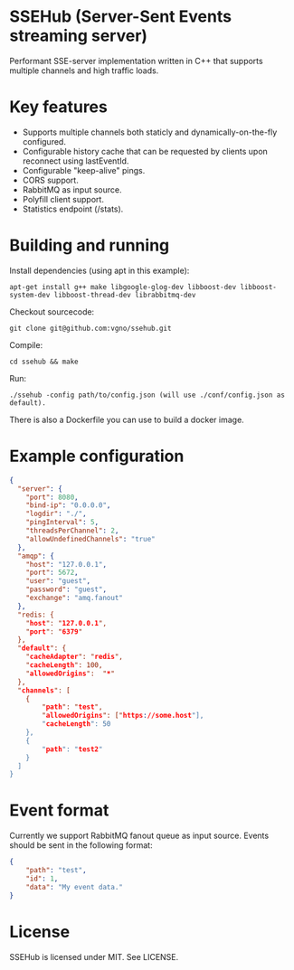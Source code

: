 SSEHub (Server-Sent Events streaming server)
============================================

Performant SSE-server implementation written in C++ that supports multiple channels and high traffic loads.
# Key features
  - Supports multiple channels both staticly and dynamically-on-the-fly configured.
  - Configurable history cache that can be requested by clients upon reconnect using lastEventId.
  - Configurable "keep-alive" pings.
  - CORS support.
  - RabbitMQ as input source.
  - Polyfill client support.
  - Statistics endpoint (/stats).

# Building and running
Install dependencies (using apt in this example):
```
apt-get install g++ make libgoogle-glog-dev libboost-dev libboost-system-dev libboost-thread-dev librabbitmq-dev
```

Checkout sourcecode:
```
git clone git@github.com:vgno/ssehub.git
```

Compile:
```
cd ssehub && make
```

Run:
```
./ssehub -config path/to/config.json (will use ./conf/config.json as default).
```

There is also a Dockerfile you can use to build a docker image.

# Example configuration
```json
{
  "server": {
    "port": 8080,
    "bind-ip": "0.0.0.0",
    "logdir": "./",
    "pingInterval": 5,
    "threadsPerChannel": 2,
    "allowUndefinedChannels": "true"
  },
  "amqp": {
    "host": "127.0.0.1",
    "port": 5672,
    "user": "guest",
    "password": "guest",
    "exchange": "amq.fanout"
  },
  "redis: {
    "host": "127.0.0.1",
    "port": "6379"
  },
  "default": {
    "cacheAdapter": "redis",
    "cacheLength": 100,
    "allowedOrigins":  "*"
  },
  "channels": [
    {
        "path": "test",
        "allowedOrigins": ["https://some.host"],
        "cacheLength": 50
    },
    {
        "path": "test2"
    }
  ]
}
```
# Event format
Currently we support RabbitMQ fanout queue as input source.
Events should be sent in the following format:

```json
{
    "path": "test",
    "id": 1,
    "data": "My event data."
}
```

# License
SSEHub is licensed under MIT.
See LICENSE.
